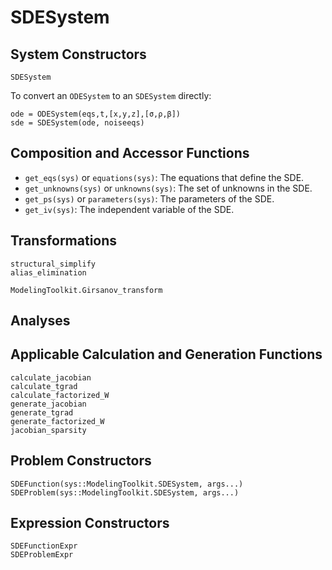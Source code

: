 # SDESystem

## System Constructors

```@docs
SDESystem
```

To convert an `ODESystem` to an `SDESystem` directly:

```
ode = ODESystem(eqs,t,[x,y,z],[σ,ρ,β])
sde = SDESystem(ode, noiseeqs)
```

## Composition and Accessor Functions

  - `get_eqs(sys)` or `equations(sys)`: The equations that define the SDE.
  - `get_unknowns(sys)` or `unknowns(sys)`: The set of unknowns in the SDE.
  - `get_ps(sys)` or `parameters(sys)`: The parameters of the SDE.
  - `get_iv(sys)`: The independent variable of the SDE.

## Transformations

```@docs; canonical=false
structural_simplify
alias_elimination
```

```@docs
ModelingToolkit.Girsanov_transform
```

## Analyses

## Applicable Calculation and Generation Functions

```@docs; canonical=false
calculate_jacobian
calculate_tgrad
calculate_factorized_W
generate_jacobian
generate_tgrad
generate_factorized_W
jacobian_sparsity
```

## Problem Constructors

```@docs
SDEFunction(sys::ModelingToolkit.SDESystem, args...)
SDEProblem(sys::ModelingToolkit.SDESystem, args...)
```

## Expression Constructors

```@docs
SDEFunctionExpr
SDEProblemExpr
```
